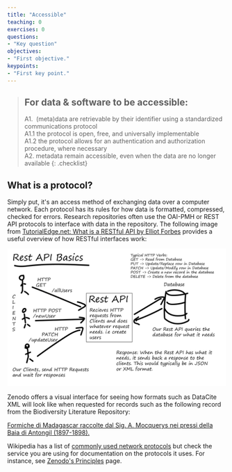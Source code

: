 ```yaml
---
title: "Accessible"
teaching: 0
exercises: 0
questions:
- "Key question"
objectives:
- "First objective."
keypoints:
- "First key point."
---
```



> ## For data & software to be accessible:
> A1.  (meta)data are retrievable by their identifier using a standardized communications protocol  
>     A1.1 the protocol is open, free, and universally implementable  
>     A1.2 the protocol allows for an authentication and authorization procedure, where necessary  
> A2. metadata remain accessible, even when the data are no longer available
{: .checklist}

## What is a protocol?
Simply put, it's an access method of exchanging data over a computer network.  Each protocol has its rules for how data is formatted, compressed, checked for errors. Research repositories often use the OAI-PMH or REST API protocols to interface with data in the repository. The following image from [TutorialEdge.net: What is a RESTful API by Elliot Forbes](https://tutorialedge.net/general/what-is-a-rest-api/) provides a useful overview of how RESTful interfaces work:

![TutorialEdge.net: What is a RESTful API? by Elliot Forbes](../fig/rest-api.png)

Zenodo offers a visual interface for seeing how formats such as DataCite XML will look like when requested for records such as the following record from the Biodiversity Literature Repository:  

[Formiche di Madagascar raccolte dal Sig. A. Mocquerys nei pressi della Baia di Antongil (1897-1898).](https://sandbox.zenodo.org/record/9785/export/dcite4#.W3eDVthKjGI)

Wikipedia has a list of [commonly used network protocols](https://en.wikipedia.org/wiki/Lists_of_network_protocols) but check the service you are using for documentation on the protocols it uses. For instance, see [Zenodo's Principles](http://about.zenodo.org/principles/) page.
